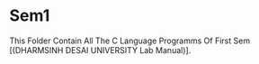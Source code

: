 # Sem1
This Folder Contain All The C Language Programms Of First Sem [(DHARMSINH DESAI UNIVERSITY Lab Manual)]. 
